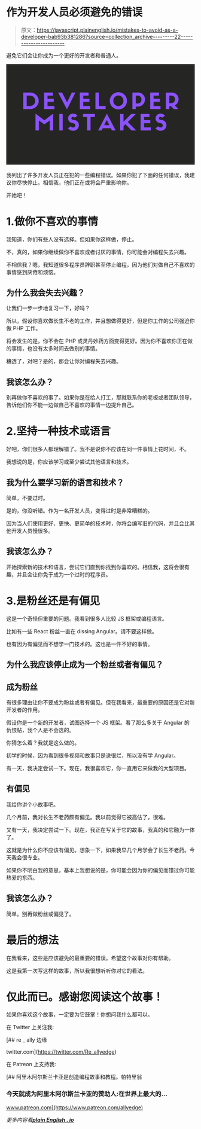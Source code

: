 # 作为开发人员必须避免的错误

> 原文：<https://javascript.plainenglish.io/mistakes-to-avoid-as-a-developer-bab93b381286?source=collection_archive---------22----------------------->

避免它们会让你成为一个更好的开发者和普通人。

![](img/da9cc1f3175b34e78391cc59494916dd.png)

我列出了许多开发人员正在犯的一些编程错误。如果你犯了下面的任何错误，我建议你尽快停止。相信我，他们正在或将会严重影响你。

开始吧！

# 1.做你不喜欢的事情

我知道，你们有些人没有选择。但如果你这样做，停止。

不，真的，如果你继续做你不喜欢或者讨厌的事情，你可能会对编程失去兴趣。

不相信我？嗯，我知道很多程序员辞职甚至停止编程，因为他们对做自己不喜欢的事情感到厌倦和烦恼。

## 为什么我会失去兴趣？

让我们一步一步地复习一下，好吗？

所以，假设你喜欢做长生不老的工作，并且想做得更好，但是你工作的公司强迫你做 PHP 工作。

将会发生的是，你不会在 PHP 或灵丹妙药方面变得更好。因为你不喜欢你正在做的事情，也没有太多时间去做别的事情。

糟透了，对吧？是的，那会让你对编程失去兴趣。

## 我该怎么办？

别再做你不喜欢的事了。如果你是在给人打工，那就联系你的老板或者团队领导，告诉他们你不能一边做自己不喜欢的事情一边提升自己。

# 2.坚持一种技术或语言

好吧，你们很多人都理解错了。我不是说你不应该在同一件事情上花时间，不。

我想说的是，你应该学习或至少尝试其他语言和技术。

## 我为什么要学习新的语言和技术？

简单，不要过时。

是的，你没听错。作为一名开发人员，变得过时是非常糟糕的。

因为当人们使用更好、更快、更简单的技术时，你将会编写旧的代码，并且会比其他开发人员慢很多。

## 我该怎么办？

开始探索新的技术和语言，尝试它们直到你找到你喜欢的。相信我，这将会很有趣，并且会让你免于成为一个过时的程序员。

# 3.是粉丝还是有偏见

这是一个奇怪但重要的问题。我看到很多人比较 JS 框架或编程语言。

比如有一些 React 粉丝一直在 dissing Angular。请不要这样做。

也有因为有偏见而不想学一门技术的。这也是一件不好的事情。

## 为什么我应该停止成为一个粉丝或者有偏见？

## 成为粉丝

有很多理由让你不要成为粉丝或者有偏见。但在我看来，最重要的原因还是它对新开发者的作用。

假设你是一个新的开发者，试图选择一个 JS 框架。看了那么多关于 Angular 的仇恨帖，我个人是不会选的。

你猜怎么着？我就是这么做的。

初学的时候，因为看到很多视频和故事只是说很烂，所以没有学 Angular。

有一天，我决定尝试一下。现在，我很喜欢它，你一直用它来做我的大型项目。

## 有偏见

我给你讲个小故事吧。

几个月前，我对长生不老药颇有偏见。我以前觉得它被高估了，很难。

又有一天，我决定尝试一下。现在，我正在写关于它的故事，我真的和它融为一体了。

这就是为什么你不应该有偏见。想象一下，如果我早几个月学会了长生不老药。今天我会很专业。

如果你不明白我的意思，基本上我想说的是，你可能会因为你的偏见而错过你可能热爱的东西。

## 我该怎么办？

简单。别再做粉丝或偏见了。

# 最后的想法

在我看来，这些是应该避免的最重要的错误。希望这个故事对你有帮助。

这是我第一次写这样的故事，所以我很想听听你对它的看法。

# 仅此而已。感谢您阅读这个故事！

如果你喜欢这个故事，一定要为它鼓掌！你想问我什么都可以。

在 Twitter 上关注我:

[](https://twitter.com/Re_allyedge) [## re _ ally 边缘

twitter.com](https://twitter.com/Re_allyedge) 

在 Patreon 上支持我:

[](https://www.patreon.com/allyedge) [## 阿里木阿尔斯兰卡亚是创造编程故事和教程。帕特里翁

### 今天就成为阿里木阿尔斯兰卡亚的赞助人:在世界上最大的…

www.patreon.com](https://www.patreon.com/allyedge) 

*更多内容看*[***plain English . io***](http://plainenglish.io/)